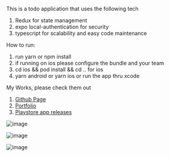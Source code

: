 This is a todo application that uses the following tech
1. Redux for state management
2. expo local-authentication for security
3. typescript for scalability and easy code maintenance


How to run:
1. run yarn or npm install
2. if running on ios please configure the bundle and your team 
3. cd ios && pod install && cd .. for ios
4. yarn android or yarn ios or run the app thru xcode


My Works, please check them out 
1. [Github Page](https://github.com/gelodgreat)
2. [Portfolio](https://angelodev.web.app/)
3. [Playstore app releases](https://play.google.com/store/apps/dev?id=6473859083520963966&hl=en&gl=US)


![image](https://user-images.githubusercontent.com/20021423/189375269-7a40c2ed-bf52-4389-a0ae-167101c8c8a4.png)

![image](https://user-images.githubusercontent.com/20021423/189375502-bb58f193-c2fa-4eea-93d4-6a8fd870251a.png)

![image](https://user-images.githubusercontent.com/20021423/189375527-0abf9c2b-2c10-4a3f-beca-2626fbade503.png)
